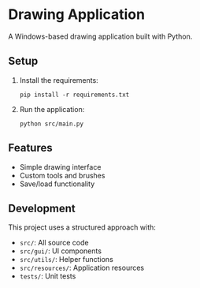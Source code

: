 # Drawing Application

A Windows-based drawing application built with Python.

## Setup

1. Install the requirements:

   ```
   pip install -r requirements.txt
   ```

2. Run the application:
   ```
   python src/main.py
   ```

## Features

- Simple drawing interface
- Custom tools and brushes
- Save/load functionality

## Development

This project uses a structured approach with:

- `src/`: All source code
- `src/gui/`: UI components
- `src/utils/`: Helper functions
- `src/resources/`: Application resources
- `tests/`: Unit tests
